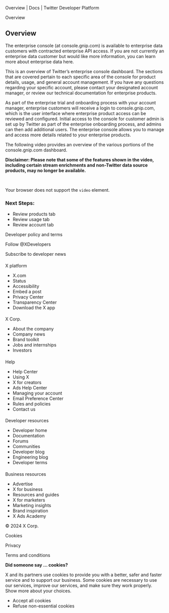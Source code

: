 



Overview | Docs | Twitter Developer Platform 





































































































Overview



Overview
--------











The enterprise console (at console.gnip.com) is available to enterprise data customers with contracted enterprise API access. If you are not currently an enterprise data customer but would like more information, you can learn more about enterprise data here.  











This is an overview of Twitter’s enterprise console dashboard. The sections that are covered pertain to each specific area of the console for product details, usage, and general account management. If you have any questions regarding your specific account, please contact your designated account manager, or review our technical documentation for enterprise products.


As part of the enterprise trial and onboarding process with your account manager, enterprise customers will receive a login to console.gnip.com, which is the user interface where enterprise product access can be reviewed and configured. Initial access to the console for customer admin is set up by Twitter as part of the enterprise onboarding process, and admins can then add additional users. The enterprise console allows you to manage and access more details related to your enterprise products. 


The following video provides an overview of the various portions of the console.gnip.com dashboard. 


**Disclaimer: Please note that some of the features shown in the video, including certain stream enrichments and non-Twitter data source products, may no longer be available.**


 











 Your browser does not support the <code>video</code> element.
 







### Next Steps:


* Review products tab
* Review usage tab
* Review account tab



















Developer policy and terms


Follow @XDevelopers


Subscribe to developer news












#### 
 X platform


* X.com
* Status
* Accessibility
* Embed a post
* Privacy Center
* Transparency Center
* Download the X app




#### 
 X Corp.


* About the company
* Company news
* Brand toolkit
* Jobs and internships
* Investors




#### 
 Help


* Help Center
* Using X
* X for creators
* Ads Help Center
* Managing your account
* Email Preference Center
* Rules and policies
* Contact us




#### 
 Developer resources


* Developer home
* Documentation
* Forums
* Communities
* Developer blog
* Engineering blog
* Developer terms




#### 
 Business resources


* Advertise
* X for business
* Resources and guides
* X for marketers
* Marketing insights
* Brand inspiration
* X Ads Academy









 © 2024 X Corp.
 


Cookies


Privacy


Terms and conditions






















**Did someone say … cookies?**  
  


 X and its partners use cookies to provide you with a better, safer and
 faster service and to support our business. Some cookies are necessary to use
 our services, improve our services, and make sure they work properly.
 Show more about your choices.


 




* Accept all cookies
* Refuse non-essential cookies
















